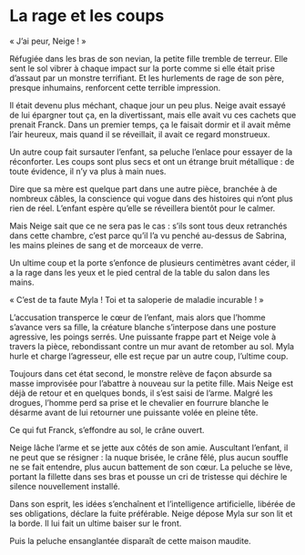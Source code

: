 # La rage et les coups

« J’ai peur, Neige ! »

Réfugiée dans les bras de son nevian, la petite fille tremble de terreur. Elle sent le sol vibrer à chaque impact sur la porte comme si elle était prise d’assaut par un monstre terrifiant. Et les hurlements de rage de son père, presque inhumains, renforcent cette terrible impression.

Il était devenu plus méchant, chaque jour un peu plus. Neige avait essayé de lui épargner tout ça, en la divertissant, mais elle avait vu ces cachets que prenait Franck. Dans un premier temps, ça le faisait dormir et il avait même l’air heureux, mais quand il se réveillait, il avait ce regard monstrueux.

Un autre coup fait sursauter l’enfant, sa peluche l’enlace pour essayer de la réconforter. Les coups sont plus secs et ont un étrange bruit métallique : de toute évidence, il n’y va plus à main nues.

Dire que sa mère est quelque part dans une autre pièce, branchée à de nombreux câbles, la conscience qui vogue dans des histoires qui n’ont plus rien de réel. L’enfant espère qu’elle se réveillera bientôt pour le calmer.

Mais Neige sait que ce ne sera pas le cas : s’ils sont tous deux retranchés dans cette chambre, c’est parce qu’il l’a vu penché au-dessus de Sabrina, les mains pleines de sang et de morceaux de verre.

Un ultime coup et la porte s’enfonce de plusieurs centimètres avant céder, il a la rage dans les yeux et le pied central de la table du salon dans les mains.

« C’est de ta faute Myla ! Toi et ta saloperie de maladie incurable ! »

L’accusation transperce le cœur de l’enfant, mais alors que l’homme s’avance vers sa fille, la créature blanche s’interpose dans une posture agressive, les poings serrés. Une puissante frappe part et Neige vole à travers la pièce, rebondissant contre un mur avant de retomber au sol. Myla hurle et charge l’agresseur, elle est reçue par un autre coup, l’ultime coup.

Toujours dans cet état second, le monstre relève de façon absurde sa masse improvisée pour l’abattre à nouveau sur la petite fille. Mais Neige est déjà de retour et en quelques bonds, il s’est saisi de l’arme. Malgré les drogues, l’homme perd sa prise et le chevalier en fourrure blanche le désarme avant de lui retourner une puissante volée en pleine tête.

Ce qui fut Franck, s’effondre au sol, le crâne ouvert.

Neige lâche l’arme et se jette aux côtés de son amie. Auscultant l’enfant, il ne peut que se résigner : la nuque brisée, le crâne fêlé, plus aucun souffle ne se fait entendre, plus aucun battement de son cœur. La peluche se lève, portant la fillette dans ses bras et pousse un cri de tristesse qui déchire le silence nouvellement installé.

Dans son esprit, les idées s’enchaînent et l’intelligence artificielle, libérée de ses obligations, déclare la fuite préférable. Neige dépose Myla sur son lit et la borde. Il lui fait un ultime baiser sur le front.

Puis la peluche ensanglantée disparaît de cette maison maudite.
